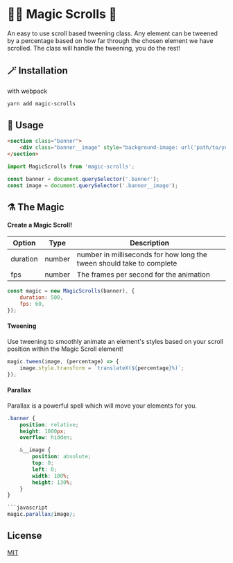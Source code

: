 # 🧙‍♀️ Magic Scrolls 📜

An easy to use scroll based tweening class.
Any element can be tweened by a percentage based on how far through the chosen element we have scrolled.
The class will handle the tweening, you do the rest!

## 🪄 Installation

with webpack

```bash
yarn add magic-scrolls
```

## 🧪 Usage

```html
<section class="banner">
	<div class="banner__image" style="background-image: url('path/to/your/image.jpg');"></div>
</section>
```

```javascript
import MagicScrolls from 'magic-scrolls';

const banner = document.querySelector('.banner');
const image = document.querySelector('.banner__image');
```

## ⚗️ The Magic

#### Create a Magic Scroll!

| Option | Type | Description |
|--------|------|-------------|
| duration | number | number in milliseconds for how long the tween should take to complete | 
| fps | number | The frames per second for the animation | 

```javascript
const magic = new MagicScrolls(banner), {
	duration: 500,
	fps: 60,
});
```

#### Tweening

Use tweening to smoothly animate an element's styles based on your scroll position within the Magic Scroll element!

```javascript
magic.tween(image, (percentage) => {
	image.style.transform = `translateX(${percentage}%)`;
});
```

#### Parallax

Parallax is a powerful spell which will move your elements for you.

```scss
.banner {
	position: relative;
	height: 1000px;
	overflow: hidden;

	&__image {
		position: absolute;
		top: 0;
		left: 0;
		width: 100%;
		height: 130%;
	}
}

```javascript
magic.parallax(image);
```

## License
[MIT](https://choosealicense.com/licenses/mit/)

